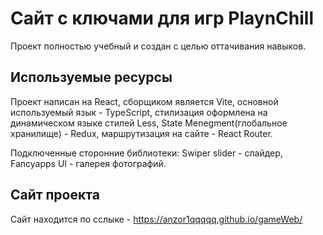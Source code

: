 # Сайт с ключами для игр PlaynChill

Проект полностью учебный и создан с целью оттачивания навыков.

## Используемые ресурсы

Проект написан на React, сборщиком является Vite, основной используемый язык - TypeScript, стилизация оформлена на динамическом языке стилей Less, State Menegment(глобальное хранилище) - Redux, маршрутизация на сайте - React Router.

Подключенные сторонние библиотеки: Swiper slider - слайдер, Fancyapps UI - галерея фотографий.

## Сайт проекта

Сайт находится по сслыке - https://anzor1qqqqq.github.io/gameWeb/